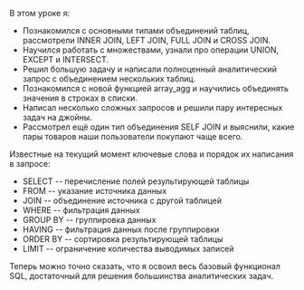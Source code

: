 В этом уроке я:
* Познакомился с основными типами объединений таблиц, рассмотрели INNER JOIN, LEFT JOIN, FULL JOIN и CROSS JOIN.
* Научился работать с множествами, узнали про операции UNION, EXCEPT и INTERSECT.
* Решил большую задачу и написали полноценный аналитический запрос с объединением нескольких таблиц.
* Познакомился с новой функцией array_agg и научились объединять значения в строках в списки.
* Написал несколько сложных запросов и решили пару интересных задач на джойны.
* Рассмотрел ещё один тип объединения SELF JOIN и выяснили, какие пары товаров наши пользователи покупают чаще всего.

Известные на текущий момент ключевые слова и порядок их написания в запросе:
- SELECT     -- перечисление полей результирующей таблицы
- FROM       -- указание источника данных
- JOIN       -- объединение источника с другой таблицей
- WHERE      -- фильтрация данных
- GROUP BY   -- группировка данных
- HAVING     -- фильтрация данных после группировки
- ORDER BY   -- сортировка результирующей таблицы
- LIMIT      -- ограничение количества выводимых записей

Теперь можно точно сказать, что я освоил весь базовый функционал SQL, достаточный для решения большинства аналитических задач.